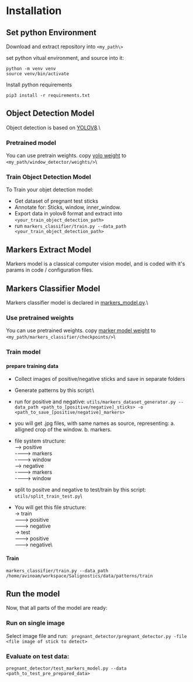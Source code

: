 # Installation

## Set python Environment

Download and extract repository into ```<my_path\>```

set python vitual environment, and source into it:
```commandline
python -m venv venv
source venv/bin/activate
```
Install python requirements
```commandline
pip3 install -r requirements.txt
```

## Object Detection Model
Object detection is based on [YOLOV8](https://github.com/ultralytics/ultralytics).\
### Pretrained model
You can use pretrain weights. copy [yolo weight](https://drive.google.com/file/d/1qIvYesOrsOLhxdvXpcI5WabeRUOx91wN/view?usp=drive_link)
to ```<my_path/window_detector/weights/>```\
### Train Object Detection Model
To Train your objet detection model: 
- Get dataset of pregnant test sticks
- Annotate for: Sticks, window, inner_window.
- Export data in yolov8 format and extract into ```<your_train_object_detection_path>```
- run ```markers_classifier/train.py --data_path <your_train_object_detection_path>```

## Markers Extract Model
Markers model is a classical computer vision model, and is coded with it's params in code / configuration files.

## Markers Classifier Model
Markers classifier model is declared in [markers_model.py](markers_classifier/markers_model.py).\
### Use pretrained weights
You can use pretrained weights.  copy [marker model weight](https://drive.google.com/file/d/1ONR1RJvs0xhDTuqwK-0vPlWCO9OA8fdX/view?usp=drive_link) 
to ```<my_path/markers_classifier/checkpoints/>```\
### Train model
#### prepare training data
- Collect images of positive/negative sticks and save in separate folders
-  Generate patterns by this script:\
- run for positive and negative:
```utils/markers_dataset_generator.py --data_path <path_to_[positive/negative]_sticks> -o <path_to_save_[positive/negative]_markers>```
- you will get .jpg files, with same names as source, representing: a. alligned crop of the window. b. markers.
- file system structure:\
--> positive\
----> markers\
----> window\
--> negative\
----> markers\
----> window

- split to positve and negative to test/train by this script: ```utils/split_train_test.py```\
- You will get this file structure:\
-> train\
---> positive\
---> negative\
-> test\
---> positive\
---> negative\
#### Train 
```markers_classifier/train.py --data_path /home/avinoam/workspace/Salignostics/data/patterns/train```

## Run the model

Now, that all parts of the model are ready:

### Run on single image
Select image file and run:
``` pregnant_detector/pregnant_detector.py -file <file image of stick to detect>```

### Evaluate on test data:
```pregnant_detector/test_markers_model.py --data <path_to_test_pre_prepared_data> ```



